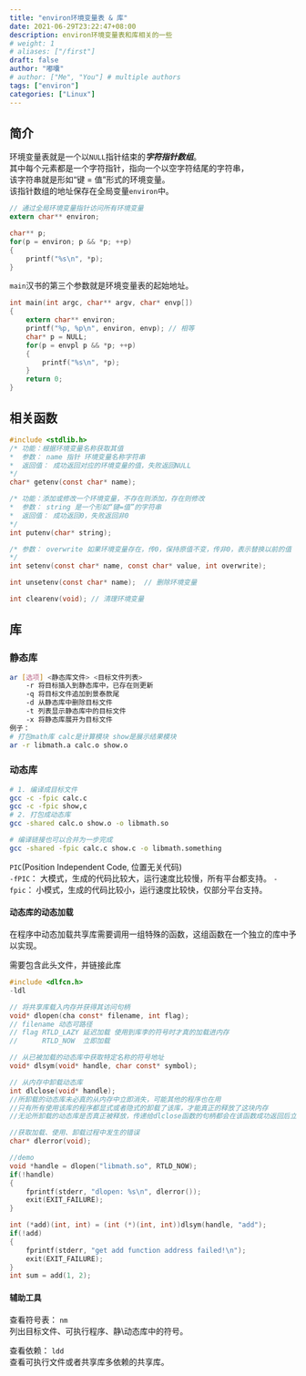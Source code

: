 ```yaml
---
title: "environ环境变量表 & 库"
date: 2021-06-29T23:22:47+08:00
description: environ环境变量表和库相关的一些
# weight: 1
# aliases: ["/first"]
draft: false
author: "嘟囔"
# author: ["Me", "You"] # multiple authors
tags: ["environ"]
categories: ["Linux"]
---
```

## 简介

环境变量表就是一个以`NULL`指针结束的***字符指针数组***。  
其中每个元素都是一个字符指针，指向一个以空字符结尾的字符串，  
该字符串就是形如“键 = 值”形式的环境变量。  
该指针数组的地址保存在全局变量`environ`中。

```c
// 通过全局环境变量指针访问所有环境变量
extern char** environ;

char** p;
for(p = environ; p && *p; ++p) 
{
    printf("%s\n", *p);
}
```

`main`汉书的第三个参数就是环境变量表的起始地址。
```c
int main(int argc, char** argv, char* envp[])
{
    extern char** environ;
    printf("%p, %p\n", environ, envp); // 相等
    char* p = NULL;
    for(p = envpl p && *p; ++p) 
    {
        printf("%s\n", *p);
    }
    return 0;
}
```
## 相关函数

```c
#include <stdlib.h>
/* 功能：根据环境变量名称获取其值
*  参数： name 指针 环境变量名称字符串
*  返回值： 成功返回对应的环境变量的值，失败返回NULL
*/
char* getenv(const char* name);

/* 功能：添加或修改一个环境变量，不存在则添加，存在则修改
*  参数： string 是一个形如“键=值”的字符串
*  返回值： 成功返回0，失败返回非0
*/
int putenv(char* string);

/* 参数： overwrite 如果环境变量存在，传0，保持原值不变，传非0，表示替换以前的值
*/
int setenv(const char* name, const char* value, int overwrite);

int unsetenv(const char* name);  // 删除环境变量

int clearenv(void); // 清理环境变量
```

## 库

### 静态库
```sh
ar [选项] <静态库文件> <目标文件列表>
    -r 将目标插入到静态库中，已存在则更新
    -q 将目标文件追加到景泰款尾
    -d 从静态库中删除目标文件
    -t 列表显示静态库中的目标文件
    -x 将静态库展开为目标文件
例子：
# 打包math库 calc是计算模块 show是展示结果模块
ar -r libmath.a calc.o show.o
```

### 动态库
```sh
# 1. 编译成目标文件
gcc -c -fpic calc.c 
gcc -c -fpic show,c
# 2. 打包成动态库
gcc -shared calc.o show.o -o libmath.so

# 编译链接也可以合并为一步完成
gcc -shared -fpic calc.c show.c -o libmath.something
```

`PIC`(Position Independent Code, 位置无关代码)  
`-fPIC`： 大模式，生成的代码比较大，运行速度比较慢，所有平台都支持。
`-fpic`： 小模式，生成的代码比较小，运行速度比较快，仅部分平台支持。

#### 动态库的动态加载
在程序中动态加载共享库需要调用一组特殊的函数，这组函数在一个独立的库中予以实现。

需要包含此头文件，并链接此库
```c
#include <dlfcn.h>
-ldl

// 将共享库载入内存并获得其访问句柄
void* dlopen(cha const* filename, int flag);
// filename 动态可路径
// flag RTLD_LAZY 延迟加载 使用到库李的符号时才真的加载进内存
//      RTLD_NOW  立即加载

// 从已被加载的动态库中获取特定名称的符号地址
void* dlsym(void* handle, char const* symbol);

// 从内存中卸载动态库
int dlclose(void* handle);
//所卸载的动态库未必真的从内存中立即消失，可能其他的程序也在用
//只有所有使用该库的程序都显式或者隐式的卸载了该库，才能真正的释放了这块内存
//无论所卸载的动态库是否真正被释放，传递给dlclose函数的句柄都会在该函数成功返回后立即失效

//获取加载、使用、卸载过程中发生的错误
char* dlerror(void);

//demo
void *handle = dlopen("libmath.so", RTLD_NOW);
if(!handle) 
{
    fprintf(stderr, "dlopen: %s\n", dlerror());
    exit(EXIT_FAILURE);
}

int (*add)(int, int) = (int (*)(int, int))dlsym(handle, "add");
if(!add) 
{
    fprintf(stderr, "get add function address failed!\n");
    exit(EXIT_FAILURE);
}
int sum = add(1, 2);
```

#### 辅助工具
查看符号表： `nm`  
列出目标文件、可执行程序、静\动态库中的符号。

查看依赖： `ldd`  
查看可执行文件或者共享库多依赖的共享库。
